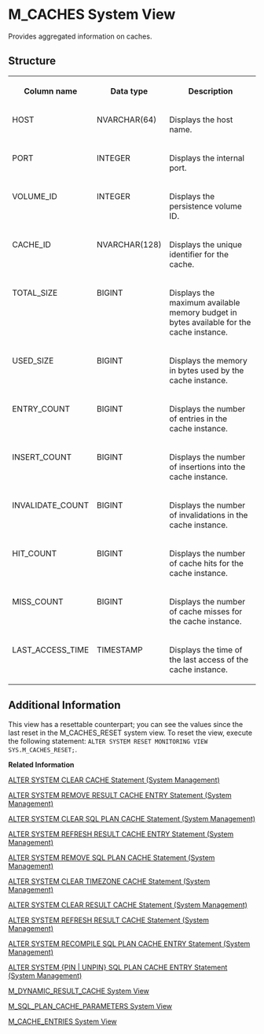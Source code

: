 <!-- loio20a93aa875191014b777dfd020006ba1 -->

# M\_CACHES System View

Provides aggregated information on caches.





<a name="loio20a93aa875191014b777dfd020006ba1___m__c_a_c_h_e_s_1struct_M_CACHES"/>

## Structure


<table>
<tr>
<th valign="top">

Column name



</th>
<th valign="top">

Data type



</th>
<th valign="top">

Description



</th>
</tr>
<tr>
<td valign="top">

HOST



</td>
<td valign="top">

NVARCHAR\(64\)



</td>
<td valign="top">

Displays the host name.



</td>
</tr>
<tr>
<td valign="top">

PORT



</td>
<td valign="top">

INTEGER



</td>
<td valign="top">

Displays the internal port.



</td>
</tr>
<tr>
<td valign="top">

VOLUME\_ID



</td>
<td valign="top">

INTEGER



</td>
<td valign="top">

Displays the persistence volume ID.



</td>
</tr>
<tr>
<td valign="top">

CACHE\_ID



</td>
<td valign="top">

NVARCHAR\(128\)



</td>
<td valign="top">

Displays the unique identifier for the cache.



</td>
</tr>
<tr>
<td valign="top">

TOTAL\_SIZE



</td>
<td valign="top">

BIGINT



</td>
<td valign="top">

Displays the maximum available memory budget in bytes available for the cache instance.



</td>
</tr>
<tr>
<td valign="top">

USED\_SIZE



</td>
<td valign="top">

BIGINT



</td>
<td valign="top">

Displays the memory in bytes used by the cache instance.



</td>
</tr>
<tr>
<td valign="top">

ENTRY\_COUNT



</td>
<td valign="top">

BIGINT



</td>
<td valign="top">

Displays the number of entries in the cache instance.



</td>
</tr>
<tr>
<td valign="top">

INSERT\_COUNT



</td>
<td valign="top">

BIGINT



</td>
<td valign="top">

Displays the number of insertions into the cache instance.



</td>
</tr>
<tr>
<td valign="top">

INVALIDATE\_COUNT



</td>
<td valign="top">

BIGINT



</td>
<td valign="top">

Displays the number of invalidations in the cache instance.



</td>
</tr>
<tr>
<td valign="top">

HIT\_COUNT



</td>
<td valign="top">

BIGINT



</td>
<td valign="top">

Displays the number of cache hits for the cache instance.



</td>
</tr>
<tr>
<td valign="top">

MISS\_COUNT



</td>
<td valign="top">

BIGINT



</td>
<td valign="top">

Displays the number of cache misses for the cache instance.



</td>
</tr>
<tr>
<td valign="top">

LAST\_ACCESS\_TIME



</td>
<td valign="top">

TIMESTAMP



</td>
<td valign="top">

Displays the time of the last access of the cache instance.



</td>
</tr>
</table>



<a name="loio20a93aa875191014b777dfd020006ba1__section_bzn_c2b_x2b"/>

## Additional Information

This view has a resettable counterpart; you can see the values since the last reset in the M\_CACHES\_RESET system view. To reset the view, execute the following statement: `ALTER SYSTEM RESET MONITORING VIEW SYS.M_CACHES_RESET;`.

**Related Information**  


[ALTER SYSTEM CLEAR CACHE Statement \(System Management\)](../../010-SQL-Reference/012-SQL-Statements/alter-system-clear-cache-statement-system-management-141ad67.md "Clears resources (entries) from one or more cache instances.")

[ALTER SYSTEM REMOVE RESULT CACHE ENTRY Statement \(System Management\)](../../010-SQL-Reference/012-SQL-Statements/alter-system-remove-result-cache-entry-statement-system-management-2124566.md "Removes the result cache entry for the specified cache ID.")

[ALTER SYSTEM CLEAR SQL PLAN CACHE Statement \(System Management\)](../../010-SQL-Reference/012-SQL-Statements/alter-system-clear-sql-plan-cache-statement-system-management-20d107c.md "Removes all of the SQL plans that are not currently being executed from the SAP HANA database plan cache.")

[ALTER SYSTEM REFRESH RESULT CACHE ENTRY Statement \(System Management\)](../../010-SQL-Reference/012-SQL-Statements/alter-system-refresh-result-cache-entry-statement-system-management-1ab0dbb.md "Refreshes the specified result cache entry.")

[ALTER SYSTEM REMOVE SQL PLAN CACHE Statement \(System Management\)](../../010-SQL-Reference/012-SQL-Statements/alter-system-remove-sql-plan-cache-statement-system-management-dafece7.md "Removes the specified entries from the SQL plan cache.")

[ALTER SYSTEM CLEAR TIMEZONE CACHE Statement \(System Management\)](../../010-SQL-Reference/012-SQL-Statements/alter-system-clear-timezone-cache-statement-system-management-a780495.md "Clears cached timezone definitions.")

[ALTER SYSTEM CLEAR RESULT CACHE Statement \(System Management\)](../../010-SQL-Reference/012-SQL-Statements/alter-system-clear-result-cache-statement-system-management-97dca93.md "Removes all result cache entries from the system.")

[ALTER SYSTEM REFRESH RESULT CACHE Statement \(System Management\)](../../010-SQL-Reference/012-SQL-Statements/alter-system-refresh-result-cache-statement-system-management-9d274fa.md "Refreshes all result cache entries related to the specified object with up-to-date results.")

[ALTER SYSTEM RECOMPILE SQL PLAN CACHE ENTRY Statement \(System Management\)](../../010-SQL-Reference/012-SQL-Statements/alter-system-recompile-sql-plan-cache-entry-statement-system-management-d226426.md "Invalidates the designated plan cache entry so that it is recompiled during the next execution time.")

[ALTER SYSTEM \{PIN | UNPIN\} SQL PLAN CACHE ENTRY Statement \(System Management\)](../../010-SQL-Reference/012-SQL-Statements/alter-system-pin-unpin-sql-plan-cache-entry-statement-system-management-68e2f7a.md "Provides a runtime mechanism to bind the target query and hints to the Hint Table to force the compilation of the target query with the hint.")

[M\_DYNAMIC\_RESULT\_CACHE System View](m-dynamic-result-cache-system-view-01f8a85.md "Lists statistics for the dynamic result cache.")

[M\_SQL\_PLAN\_CACHE\_PARAMETERS System View](m-sql-plan-cache-parameters-system-view-f411689.md "Provides bind parameters for statements cached in SQL Plan Cache. It saves a parameter set of the most expensive execution for each plan.")

[M\_CACHE\_ENTRIES System View](m-cache-entries-system-view-20a907b.md "Provides cache entry information.")

